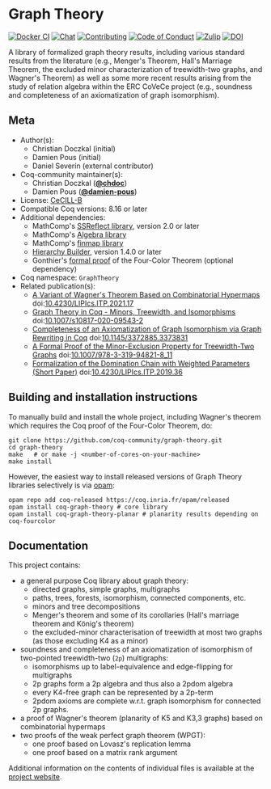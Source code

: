 <!---
This file was generated from `meta.yml`, please do not edit manually.
Follow the instructions on https://github.com/coq-community/templates to regenerate.
--->
# Graph Theory

[![Docker CI][docker-action-shield]][docker-action-link]
[![Chat][chat-shield]][chat-link]
[![Contributing][contributing-shield]][contributing-link]
[![Code of Conduct][conduct-shield]][conduct-link]
[![Zulip][zulip-shield]][zulip-link]
[![DOI][doi-shield]][doi-link]

[docker-action-shield]: https://github.com/coq-community/graph-theory/workflows/Docker%20CI/badge.svg?branch=master
[docker-action-link]: https://github.com/coq-community/graph-theory/actions?query=workflow:"Docker%20CI"
[chat-shield]: https://img.shields.io/badge/Zulip-join_chat-brightgreen.svg
[chat-link]: https://coq.zulipchat.com/#narrow/stream/284683-GraphTheory

[contributing-shield]: https://img.shields.io/badge/contributions-welcome-%23f7931e.svg
[contributing-link]: https://github.com/coq-community/manifesto/blob/master/CONTRIBUTING.md

[conduct-shield]: https://img.shields.io/badge/%E2%9D%A4-code%20of%20conduct-%23f15a24.svg
[conduct-link]: https://github.com/coq-community/manifesto/blob/master/CODE_OF_CONDUCT.md

[zulip-shield]: https://img.shields.io/badge/chat-on%20zulip-%23c1272d.svg
[zulip-link]: https://coq.zulipchat.com/#narrow/stream/237663-coq-community-devs.20.26.20users


[doi-shield]: https://zenodo.org/badge/DOI/10.1007/s10817-020-09543-2.svg
[doi-link]: https://doi.org/10.1007/s10817-020-09543-2

A library of formalized graph theory results, including various
standard results from the literature (e.g., Menger's Theorem, Hall's
Marriage Theorem, the excluded minor characterization of
treewidth-two graphs, and Wagner's Theorem) as well as some more
recent results arising from the study of relation algebra within
the ERC CoVeCe project (e.g., soundness and completeness of an
axiomatization of graph isomorphism).

## Meta

- Author(s):
  - Christian Doczkal (initial)
  - Damien Pous (initial)
  - Daniel Severín (external contributor)
- Coq-community maintainer(s):
  - Christian Doczkal ([**@chdoc**](https://github.com/chdoc))
  - Damien Pous ([**@damien-pous**](https://github.com/damien-pous))
- License: [CeCILL-B](LICENSE)
- Compatible Coq versions: 8.16 or later
- Additional dependencies:
  - MathComp's [SSReflect library](https://math-comp.github.io), version 2.0 or later
  - MathComp's [Algebra library](https://math-comp.github.io)
  - MathComp's [finmap library](https://github.com/math-comp/finmap)
  - [Hierarchy Builder](https://github.com/math-comp/hierarchy-builder), version 1.4.0 or later
  - Gonthier's [formal proof](https://github.com/coq-community/fourcolor) of the Four-Color Theorem (optional dependency)
- Coq namespace: `GraphTheory`
- Related publication(s):
  - [A Variant of Wagner's Theorem Based on Combinatorial Hypermaps](https://hal.inria.fr/hal-03142192) doi:[10.4230/LIPIcs.ITP.2021.17](https://doi.org/10.4230/LIPIcs.ITP.2021.17)
  - [Graph Theory in Coq - Minors, Treewidth, and Isomorphisms](https://hal.archives-ouvertes.fr/hal-02316859) doi:[10.1007/s10817-020-09543-2](https://doi.org/10.1007/s10817-020-09543-2)
  - [Completeness of an Axiomatization of Graph Isomorphism via Graph Rewriting in Coq](https://hal.archives-ouvertes.fr/hal-02333553) doi:[10.1145/3372885.3373831](https://doi.org/10.1145/3372885.3373831)
  - [A Formal Proof of the Minor-Exclusion Property for Treewidth-Two Graphs](https://hal.archives-ouvertes.fr/hal-01703922) doi:[10.1007/978-3-319-94821-8_11](https://doi.org/10.1007/978-3-319-94821-8_11)
  - [Formalization of the Domination Chain with Weighted Parameters (Short Paper)](https://drops.dagstuhl.de/opus/volltexte/2019/11091/) doi:[10.4230/LIPIcs.ITP.2019.36](https://doi.org/10.4230/LIPIcs.ITP.2019.36)

## Building and installation instructions

To manually build and install the whole project, including Wagner's theorem which requires
the Coq proof of the Four-Color Theorem, do:

``` shell
git clone https://github.com/coq-community/graph-theory.git
cd graph-theory
make   # or make -j <number-of-cores-on-your-machine> 
make install
```

However, the easiest way to install released versions of Graph Theory
libraries selectively is via [opam](https://opam.ocaml.org/doc/Install.html):

```shell
opam repo add coq-released https://coq.inria.fr/opam/released
opam install coq-graph-theory # core library
opam install coq-graph-theory-planar # planarity results depending on coq-fourcolor
```

## Documentation

This project contains:

- a general purpose Coq library about graph theory:
  - directed graphs, simple graphs, multigraphs
  - paths, trees, forests, isomorphism, connected components, etc.
  - minors and tree decompositions
  - Menger's theorem and some of its corollaries (Hall's marriage theorem and König's theorem)
  - the excluded-minor characterisation of treewidth at most two graphs (as those excluding K4 as a minor)
- soundness and completeness of an axiomatization of isomorphism of two-pointed treewidth-two (`2p`) multigraphs:
  - isomorphisms up to label-equivalence and edge-flipping for multigraphs
  - 2p graphs form a 2p algebra and thus also a 2pdom algebra
  - every K4-free graph can be represented by a 2p-term
  - 2pdom axioms are complete w.r.t. graph isomorphism for connected 2p graphs.
- a proof of Wagner's theorem (planarity of K5 and K3,3 graphs) based on combinatorial hypermaps
- two proofs of the weak perfect graph theorem (WPGT):
  - one proof based on Lovasz's replication lemma
  - one proof based on a matrix rank argument

Additional information on the contents of individual files is available at the [project website](https://perso.ens-lyon.fr/damien.pous/covece/graphs/).
